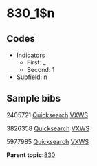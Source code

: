 # 830\_1$n

## Codes

-   Indicators
    -   First: \_
    -   Second: 1
-   Subfield: n

## Sample bibs

2405721 [Quicksearch](https://search.library.yale.edu/catalog/2405721) [VXWS](http://prodorbis.library.yale.edu:7014/vxws/GetHoldingsService?bibId=2405721)

3826358 [Quicksearch](https://search.library.yale.edu/catalog/3826358) [VXWS](http://prodorbis.library.yale.edu:7014/vxws/GetHoldingsService?bibId=3826358)

5977985 [Quicksearch](https://search.library.yale.edu/catalog/5977985) [VXWS](http://prodorbis.library.yale.edu:7014/vxws/GetHoldingsService?bibId=5977985)

**Parent topic:**[830](../../tags/830/830.md)

